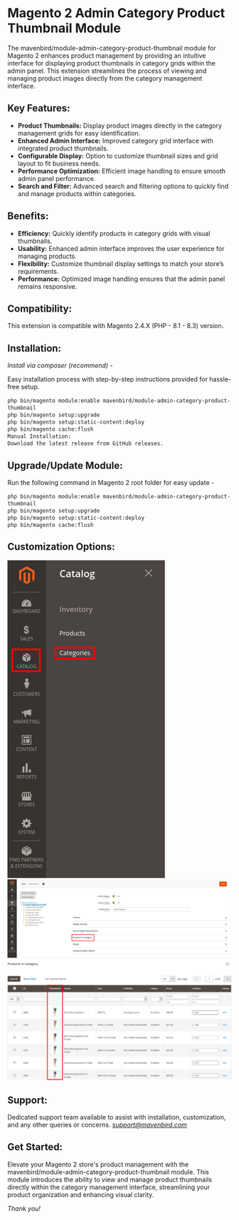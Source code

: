 # Magento 2 Admin Category Product Thumbnail Module
The mavenbird/module-admin-category-product-thumbnail module for Magento 2 enhances product management by providing an intuitive interface for displaying product thumbnails in category grids within the admin panel. This extension streamlines the process of viewing and managing product images directly from the category management interface.

## Key Features:
- **Product Thumbnails:**
Display product images directly in the category management grids for easy identification.
- **Enhanced Admin Interface:**
Improved category grid interface with integrated product thumbnails.
- **Configurable Display:**
Option to customize thumbnail sizes and grid layout to fit business needs.
- **Performance Optimization:**
Efficient image handling to ensure smooth admin panel performance.
- **Search and Filter:**
Advanced search and filtering options to quickly find and manage products within categories.

## Benefits:
- **Efficiency:**
Quickly identify products in category grids with visual thumbnails.
- **Usability:**
Enhanced admin interface improves the user experience for managing products.
- **Flexibility:**
Customize thumbnail display settings to match your store’s requirements.
- **Performance:**
Optimized image handling ensures that the admin panel remains responsive.

## Compatibility:
This extension is compatible with Magento 2.4.X (PHP - 8.1 - 8.3) version.

## Installation:
*Install via composer (recommend)* - 

Easy installation process with step-by-step instructions provided for hassle-free setup.
~~~~~~~~~~~~~~~~~~~~~
php bin/magento module:enable mavenbird/module-admin-category-product-thumbnail
php bin/magento setup:upgrade
php bin/magento setup:static-content:deploy
php bin/magento cache:flush
Manual Installation:
Download the latest release from GitHub releases.
~~~~~~~~~~~~~~~~~~~~~

## Upgrade/Update Module:
Run the following command in Magento 2 root folder for easy update -
~~~~~~~~~~~~~~~~~~~~~
php bin/magento module:enable mavenbird/module-admin-category-product-thumbnail
php bin/magento setup:upgrade
php bin/magento setup:static-content:deploy
php bin/magento cache:flush
~~~~~~~~~~~~~~~~~~~~~

## Customization Options:
![img1](./doc/images/1.png)
![img2](./doc/images/2.png)
![img3](./doc/images/3.png)

## Support:
Dedicated support team available to assist with installation, customization, and any other queries or concerns.
*[support@mavenbird.com](mailto:support@mavenbird.com)* 


## Get Started:
Elevate your Magento 2 store's product management with the mavenbird/module-admin-category-product-thumbnail module. This module introduces the ability to view and manage product thumbnails directly within the category management interface, streamlining your product organization and enhancing visual clarity.

*Thank you!*
